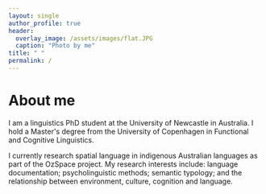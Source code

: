 ```yaml
---
layout: single
author_profile: true
header:
  overlay_image: /assets/images/flat.JPG
  caption: "Photo by me"
title: " "
permalink: /
---
```


# About me

I am a linguistics PhD student at the University of Newcastle in Australia. I hold a Master's degree from the University of Copenhagen in Functional and Cognitive Linguistics.

I currently research spatial language in indigenous Australian languages as part of the OzSpace project. My research interests include: language documentation; psycholinguistic methods; semantic typology; and the relationship between environment, culture, cognition and language.
